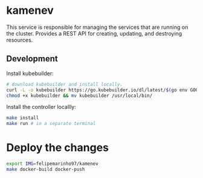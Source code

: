 # kamenev

This service is responsible for managing the services that are running on the cluster. Provides a REST API for creating, updating, and destroying resources.

## Development

Install kubebuilder:
```bash
# download kubebuilder and install locally.
curl -L -o kubebuilder https://go.kubebuilder.io/dl/latest/$(go env GOOS)/$(go env GOARCH)
chmod +x kubebuilder && mv kubebuilder /usr/local/bin/
```

Install the controller locallly:
```bash
make install
make run # in a separate terminal
```

# Deploy the changes

```bash
export IMG=felipemarinho97/kamenev
make docker-build docker-push
```